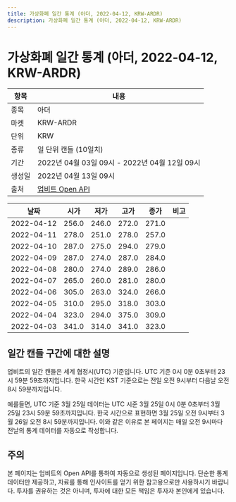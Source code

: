 ```yaml
---
title: 가상화폐 일간 통계 (아더, 2022-04-12, KRW-ARDR)
description: 가상화폐 일간 통계 (아더, 2022-04-12, KRW-ARDR)
---
```



가상화폐 일간 통계 (아더, 2022-04-12, KRW-ARDR)
===

|항목|내용|
|--|--|
|종목|아더|
|마켓|KRW-ARDR|
|단위|KRW|
|종류|일 단위 캔들 (10일치)|
|기간|2022년 04월 03일 09시 - 2022년 04월 12일 09시|
|생성일|2022년 04월 13일 09시|
|출처|[업비트 Open API](https://docs.upbit.com)|


|날짜|시가|저가|고가|종가|비고|
|--|--|--|--|--|--|
|2022-04-12|256.0|246.0|272.0|271.0|    |
|2022-04-11|278.0|251.0|278.0|257.0|    |
|2022-04-10|287.0|275.0|294.0|279.0|    |
|2022-04-09|287.0|274.0|287.0|284.0|    |
|2022-04-08|280.0|274.0|289.0|286.0|    |
|2022-04-07|265.0|260.0|281.0|280.0|    |
|2022-04-06|305.0|263.0|324.0|266.0|    |
|2022-04-05|310.0|295.0|318.0|303.0|    |
|2022-04-04|323.0|294.0|375.0|309.0|    |
|2022-04-03|341.0|314.0|341.0|323.0|    |


일간 캔들 구간에 대한 설명
---


업비트의 일간 캔들은 세계 협정시(UTC) 기준입니다. 
UTC 기준 0시 0분 0초부터 23시 59분 59초까지입니다. 
한국 시간인 KST 기준으로는 전일 오전 9시부터 다음날 오전 8시 59분까지입니다. 


예를들면, UTC 기준 3월 25일 데이터는 UTC 시준 3월 25일 0시 0분 0초부터 3월 25일 23시 59분 59초까지입니다. 
한국 시간으로 표현하면 3월 25일 오전 9시부터 3월 26일 오전 8시 59분까지입니다. 
이와 같은 이유로 본 페이지는 매일 오전 9시마다 전날의 통계 데이터를 자동으로 작성합니다. 


주의
---


본 페이지는 업비트의 Open API를 통하여 자동으로 생성된 페이지입니다. 
단순한 통계 데이터만 제공하고, 자료를 통해 인사이트를 얻기 위한 참고용으로만 사용하시기 바랍니다. 
투자를 권유하는 것은 아니며, 투자에 대한 모든 책임은 투자자 본인에게 있습니다. 
